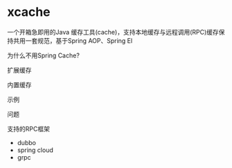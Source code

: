 # xcache
一个开箱急即用的Java 缓存工具(cache)，支持本地缓存与远程调用(RPC)缓存保持共用一套规范，基于Spring AOP、Spring El

为什么不用Spring Cache?

扩展缓存

内置缓存

示例

问题

支持的RPC框架

* dubbo
* spring cloud 
* grpc